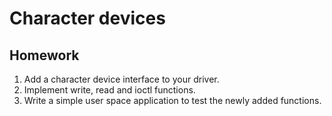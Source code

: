 # Character devices

## Homework

1. Add a character device interface to your driver.
2. Implement write, read and ioctl functions.
3. Write a simple user space application to test the newly added functions.
